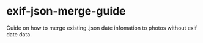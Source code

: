 # exif-json-merge-guide
Guide on how to merge existing .json date infomation to photos without exif date data.
